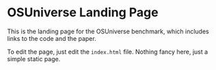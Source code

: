 # OSUniverse Landing Page

This is the landing page for the OSUniverse benchmark, which includes links to the code and the paper.

To edit the page, just edit the `index.html` file. Nothing fancy here, just a simple static page.
